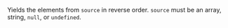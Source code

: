 Yields the elements from `source` in reverse order. `source` must be an array, string, `null`, or `undefined`.
